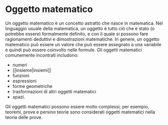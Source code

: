 # Oggetto matematico

Un oggetto matematico è un concetto astratto che nasce in matematica. Nel linguaggio usuale della matematica, un oggetto è tutto ciò che è stato (o potrebbe essere) formalmente definito, e con il quale si possono fare ragionamenti deduttivi e dimostrazioni matematiche. In genere, un oggetto matematico può essere un valore che può essere assegnato a una variabile e quindi può essere coinvolto nelle formule. Gli oggetti matematici comunemente incontrati includono:
- numeri
- [[insieme|insiemi]]
- funzioni
- espressioni
- forme geometriche
- trasformazioni di altri oggetti matematici
- spazi. 

Gli oggetti matematici possono essere molto complessi; per esempio, teoremi, prove e persino teorie sono considerati oggetti matematici nella teoria delle prove.